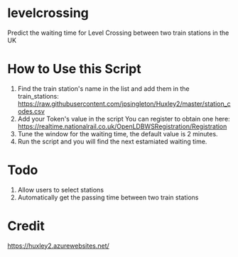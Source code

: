# levelcrossing
Predict the waiting time for Level Crossing between two train stations in the UK

# How to Use this Script
1. Find the train station's name in the list and add them in the train_stations:
https://raw.githubusercontent.com/jpsingleton/Huxley2/master/station_codes.csv
2. Add your Token's value in the script
You can register to obtain one here: https://realtime.nationalrail.co.uk/OpenLDBWSRegistration/Registration
3. Tune the window for the waiting time, the default value is 2 minutes.
4. Run the script and you will find the next estamiated waiting time.

# Todo
1. Allow users to select stations
2. Automatically get the passing time between two train stations

# Credit
https://huxley2.azurewebsites.net/
